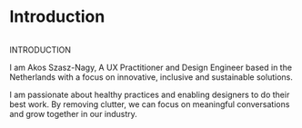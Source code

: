 <h1 class="sr-only"> Introduction </h1>

<img class="avatar" src="/assets/img/akos-2024.jpg" alt="" />

<div class="introduction">

<bb-tags>

INTRODUCTION

</bb-tags>

<bb-intro>

<p style="margin-bottom:0">
I am Akos Szasz-Nagy, A UX Practitioner and Design Engineer based in the Netherlands with a focus on innovative, inclusive and sustainable solutions.
</p>

</bb-intro>

</div>

I am passionate about healthy practices and enabling designers to do their best work. By removing clutter, we can focus on meaningful conversations and grow together in our industry.